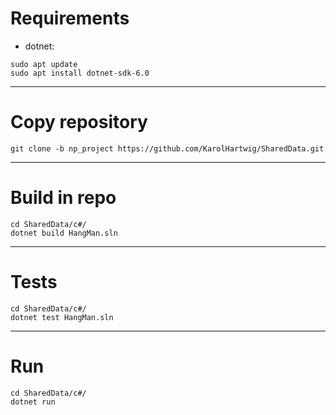 # Requirements
- dotnet: 
```
sudo apt update
sudo apt install dotnet-sdk-6.0
```
---
# Copy repository
```
git clone -b np_project https://github.com/KarolHartwig/SharedData.git
```
---
# Build in repo
```
cd SharedData/c#/
dotnet build HangMan.sln
```
---
# Tests
```
cd SharedData/c#/
dotnet test HangMan.sln
```
---
# Run
```
cd SharedData/c#/
dotnet run
```
